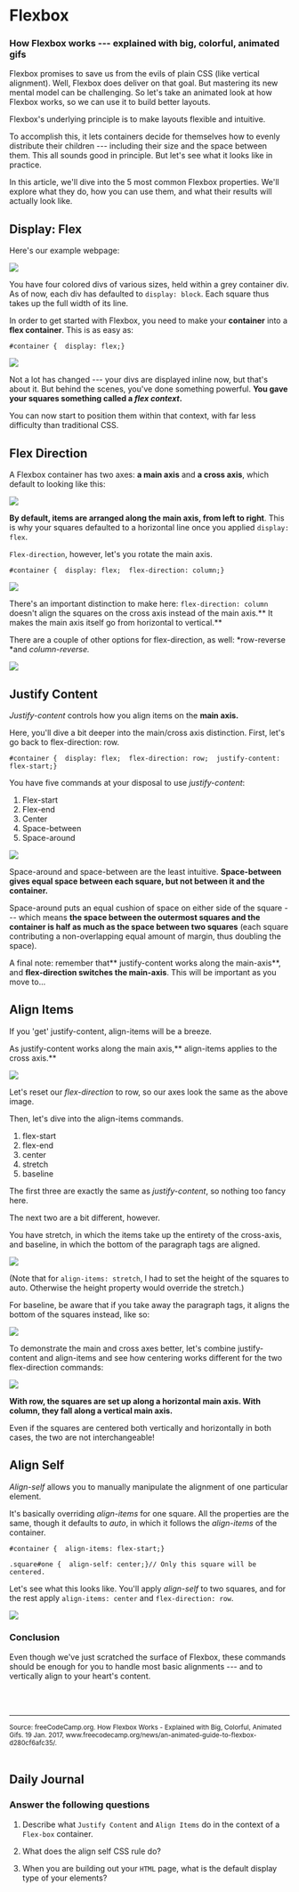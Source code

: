 # Flexbox

### How Flexbox works --- explained with big, colorful, animated gifs

Flexbox promises to save us from the evils of plain CSS (like vertical alignment). Well, Flexbox does deliver on that goal. But mastering its new mental model can be challenging. So let's take an animated look at how Flexbox works, so we can use it to build better layouts.

Flexbox's underlying principle is to make layouts flexible and intuitive.

To accomplish this, it lets containers decide for themselves how to evenly distribute their children --- including their size and the space between them. This all sounds good in principle. But let's see what it looks like in practice.

In this article, we'll dive into the 5 most common Flexbox properties. We'll explore what they do, how you can use them, and what their results will actually look like.

## Display: Flex

Here's our example webpage:

![](https://cdn-media-1.freecodecamp.org/images/ChnkgUaWEN6dmtS4EQCG60uqIjZVphsErq91)

You have four colored divs of various sizes, held within a grey container div. As of now, each div has defaulted to `display: block`. Each square thus takes up the full width of its line.

In order to get started with Flexbox, you need to make your **container** into a **flex container**. This is as easy as:

```
#container {  display: flex;}
```

![](https://cdn-media-1.freecodecamp.org/images/6WwoIEc45lUHUcFQCmD8GmziiISm2lO64Y1-)

Not a lot has changed --- your divs are displayed inline now, but that's about it. But behind the scenes, you've done something powerful. **You gave your squares something called a *flex context*.**

You can now start to position them within that context, with far less difficulty than traditional CSS.

## Flex Direction

A Flexbox container has two axes: **a main axis** and **a cross axis**, which default to looking like this:

![](https://cdn-media-1.freecodecamp.org/images/HHwxqz2N4bNksz9YwcMBAtD0z9TTCxeNXNBS)

**By default, items are arranged along the main axis, from left to right**. This is why your squares defaulted to a horizontal line once you applied `display: flex`.

`Flex-direction`, however, let's you rotate the main axis.

```
#container {  display: flex;  flex-direction: column;}
```

![](https://cdn-media-1.freecodecamp.org/images/wEg7wdKEfv9-bqaiB-t9hzOapBPiqZVYNFIh)

There's an important distinction to make here: `flex-direction: column` doesn't align the squares on the cross axis instead of the main axis.** It makes the main axis itself go from horizontal to vertical.**

There are a couple of other options for flex-direction, as well: *row-reverse *and *column-reverse.*

![](https://cdn-media-1.freecodecamp.org/images/zYdQGSmhtMyqcAbEUDoEehohC8E-gtgvQx6b)

## Justify Content

*Justify-content* controls how you align items on the **main axis.**

Here, you'll dive a bit deeper into the main/cross axis distinction. First, let's go back to flex-direction: row.

```
#container {  display: flex;  flex-direction: row;  justify-content: flex-start;}
```

You have five commands at your disposal to use *justify-content*:

1.  Flex-start
2.  Flex-end
3.  Center
4.  Space-between
5.  Space-around

![](https://cdn-media-1.freecodecamp.org/images/OBGVr-DdHiQ2y9VOWuhXqXeGnFnyDSBTx7hv)

Space-around and space-between are the least intuitive. **Space-between gives equal space between each square, but not between it and the container.**

Space-around puts an equal cushion of space on either side of the square --- which means **the space between the outermost squares and the container is half as much as the space between two squares** (each square contributing a non-overlapping equal amount of margin, thus doubling the space).

A final note: remember that** justify-content works along the main-axis**, and **flex-direction switches the main-axis**. This will be important as you move to...

## Align Items

If you 'get' justify-content, align-items will be a breeze.

As justify-content works along the main axis,** align-items applies to the cross axis.**

![](https://cdn-media-1.freecodecamp.org/images/RfGcYLbTwhd9dmqLV9-F3ocjBE8Dp4ejvYXv)

Let's reset our *flex-direction* to row, so our axes look the same as the above image.

Then, let's dive into the align-items commands.

1.  flex-start
2.  flex-end
3.  center
4.  stretch
5.  baseline

The first three are exactly the same as *justify-content*, so nothing too fancy here.

The next two are a bit different, however.

You have stretch, in which the items take up the entirety of the cross-axis, and baseline, in which the bottom of the paragraph tags are aligned.

![](https://cdn-media-1.freecodecamp.org/images/UgsULw0Kk49l-l1wSzeurYNJKCmcA-01oE8a)

(Note that for `align-items: stretch`, I had to set the height of the squares to auto. Otherwise the height property would override the stretch.)

For baseline, be aware that if you take away the paragraph tags, it aligns the bottom of the squares instead, like so:

![](https://cdn-media-1.freecodecamp.org/images/dIxrfoUa2r7vM62TGAlKN2KGOnIMmeNM-Gwr)

To demonstrate the main and cross axes better, let's combine justify-content and align-items and see how centering works different for the two flex-direction commands:

![](https://cdn-media-1.freecodecamp.org/images/u9tCV-zRt3qpgSyNQt53e-eRz0-HIrsqqOk-)

**With row, the squares are set up along a horizontal main axis. With column, they fall along a vertical main axis.**

Even if the squares are centered both vertically and horizontally in both cases, the two are not interchangeable!

## Align Self

*Align-self* allows you to manually manipulate the alignment of one particular element.

It's basically overriding *align-items* for one square. All the properties are the same, though it defaults to *auto*, in which it follows the *align-items* of the container.

```
#container {  align-items: flex-start;}
```

```
.square#one {  align-self: center;}// Only this square will be centered.
```

Let's see what this looks like. You'll apply *align-self* to two squares, and for the rest apply `align-items: center` and `flex-direction: row`.

![](https://cdn-media-1.freecodecamp.org/images/HbnMZT330ylw5idocqrjOfp9DrlZt9JrJm9o)

### Conclusion

Even though we've just scratched the surface of Flexbox, these commands should be enough for you to handle most basic alignments --- and to vertically align to your heart's content.

<br>
<br>
<hr>
<small> Source: freeCodeCamp.org. How Flexbox Works - Explained with Big, Colorful, Animated Gifs. 19 Jan. 2017, www.freecodecamp.org/news/an-animated-guide-to-flexbox-d280cf6afc35/. </small>
<br>
<br>

## Daily Journal
### Answer the following questions
 1. Describe what `Justify Content` and `Align Items` do in the context of a `Flex-box` container. 

 2. What does the align self CSS rule do?

 3. When you are building out your `HTML` page, what is the default display type of your elements?